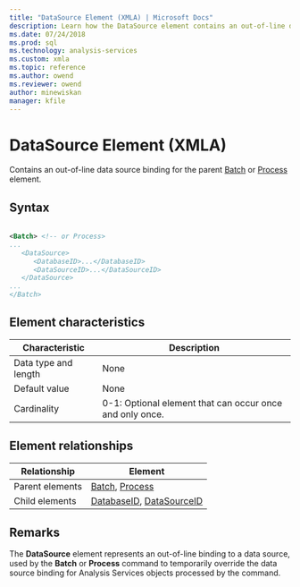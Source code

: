 ```yaml
---
title: "DataSource Element (XMLA) | Microsoft Docs"
description: Learn how the DataSource element contains an out-of-line data source binding for the parent Batch or Process element.
ms.date: 07/24/2018
ms.prod: sql
ms.technology: analysis-services
ms.custom: xmla
ms.topic: reference
ms.author: owend
ms.reviewer: owend
author: minewiskan
manager: kfile
---
```

# DataSource Element (XMLA)

  Contains an out-of-line data source binding for the parent [Batch](../xml-elements-commands/batch-element-xmla.md) or [Process](../xml-elements-commands/process-element-xmla.md) element.  
  
## Syntax  
  
```xml  
  
<Batch> <!-- or Process>  
...  
   <DataSource>  
      <DatabaseID>...</DatabaseID>  
      <DataSourceID>...</DataSourceID>  
   </DataSource>  
...  
</Batch>  
```  
  
## Element characteristics  
  
|Characteristic|Description|  
|--------------------|-----------------|  
|Data type and length|None|  
|Default value|None|  
|Cardinality|0-1: Optional element that can occur once and only once.|  
  
## Element relationships  
  
|Relationship|Element|  
|------------------|-------------|  
|Parent elements|[Batch](../xml-elements-commands/batch-element-xmla.md), [Process](../xml-elements-commands/process-element-xmla.md)|  
|Child elements|[DatabaseID](../xml-elements-properties/databaseid-element-xmla.md), [DataSourceID](../xml-elements-properties/datasourceid-element-xmla.md)|  
  
## Remarks  
 The **DataSource** element represents an out-of-line binding to a data source, used by the **Batch** or **Process** command to temporarily override the data source binding for Analysis Services objects processed by the command.  
